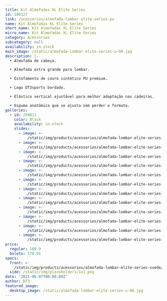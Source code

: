 ```yaml
---
title: Kit Almofadas XL Elite Series
id: 106127
link: /acessorios/almofada-lombar-elite-series-pu
name: Kit Almofadas XL Elite Series
short_name: Kit Almofadas XL Elite Series
micro_name: Kit Almofadas XL Elite Series
category: Acessórios
subcategory: null
availability: in-stock
main_image: /static/almofada-lombar-elite-series-u-00.jpg
description: |-
  • Almofada de cabeça.

  • Almofada extra grande para lombar.

  • Estofamento de couro sintético PU premium.

  • Logo DT3sports bordado.

  • Elástico vertical ajustável para melhor adaptação nas cadeiras.

  • Espuma anatômica que se ajusta sem perder o formato.
galleries:
  - id: 299811
    color: Black
    availability: in-stock
    slides:
      - image: >-
          /static/img/products/acessorios/almofada-lombar-elite-series-pu/Black/almofada-lombar-elite-series-pu-00.jpg
      - image: >-
          /static/img/products/acessorios/almofada-lombar-elite-series-pu/Black/almofada-lombar-elite-series-pu-01.jpg
      - image: >-
          /static/img/products/acessorios/almofada-lombar-elite-series-pu/Black/almofada-lombar-elite-series-pu-02.jpg
      - image: >-
          /static/img/products/acessorios/almofada-lombar-elite-series-pu/Black/almofada-lombar-elite-series-pu-03.jpg
      - image: >-
          /static/img/products/acessorios/almofada-lombar-elite-series-pu/Black/almofada-lombar-elite-series-pu-04.jpg
      - image: >-
          /static/img/products/acessorios/almofada-lombar-elite-series-pu/Black/almofada-lombar-elite-series-pu-05.jpg
      - image: >-
          /static/img/products/acessorios/almofada-lombar-elite-series-pu/Black/almofada-lombar-elite-series-pu-06.jpg
      - image: >-
          /static/img/products/acessorios/almofada-lombar-elite-series-pu/Black/almofada-lombar-elite-series-pu-07.jpg
      - image: >-
          /static/img/products/acessorios/almofada-lombar-elite-series-pu/Black/almofada-lombar-elite-series-pu-08.jpg
      - image: >-
          /static/img/products/acessorios/almofada-lombar-elite-series-pu/Black/almofada-lombar-elite-series-pu-09.jpg
      - image: >-
          /static/img/products/acessorios/almofada-lombar-elite-series-pu/Black/almofada-lombar-elite-series-pu-010.jpg
      - image: >-
          /static/img/products/acessorios/almofada-lombar-elite-series-pu/Black/almofada-lombar-elite-series-pu-011.jpg
price:
  regular: 189.9
  boleto: 170.91
specs:
  front: >-
    /static/img/products/acessorios/almofada-lombar-elite-series-suede/almofada-lombar-elite-series-suede-specs-frontal.svg
  side: /static/img/placeholders/1x1.png
date: '2021-06-07T00:00:00Z'
author: DT3
featured_image:
  desktop_image: /static/almofada-lombar-elite-series-u-00.jpg
---
```

